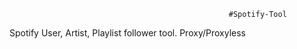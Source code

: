                                                      #Spotify-Tool
Spotify User, Artist, Playlist follower tool. Proxy/Proxyless
